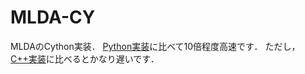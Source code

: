 # MLDA-CY
MLDAのCython実装．
[Python実装](https://github.com/naka-tomo/MLDA-PY)に比べて10倍程度高速です．
ただし，[C++実装](https://github.com/naka-lab/MLDA)に比べるとかなり遅いです．